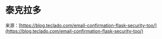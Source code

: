 # 泰克拉多

来源：[https://blog.teclado.com/email-confirmation-flask-security-too/](https://blog.teclado.com/email-confirmation-flask-security-too/)